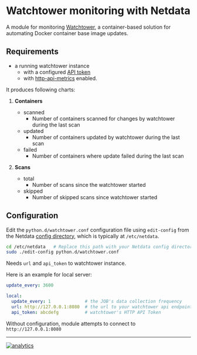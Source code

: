 <!--
title: "Watchtower monitoring with Netdata"
custom_edit_url: https://github.com/netdata/netdata/edit/master/collectors/python.d.plugin/watchtower/README.md
-->

# Watchtower monitoring with Netdata

A module for monitoring [Watchtower](https://github.com/containrrr/watchtower), a container-based solution for
automating Docker container base image updates.

## Requirements

- a running watchtower instance
    * with a configured [API token](https://containrrr.dev/watchtower/arguments/#http-api-token)
    * with [http-api-metrics](https://containrrr.dev/watchtower/arguments/#http-api-metrics) enabled.

It produces following charts:

1. **Containers**

    - scanned
        * Number of containers scanned for changes by watchtower during the last scan
    - updated
        * Number of containers updated by watchtower during the last scan
    - failed
        * Number of containers where update failed during the last scan

2. **Scans**

    - total
        * Number of scans since the watchtower started
    - skipped
        * Number of skipped scans since watchtower started

## Configuration

Edit the `python.d/watchtower.conf` configuration file using `edit-config` from the
Netdata [config directory](/docs/configure/nodes.md), which is typically at `/etc/netdata`.

```bash
cd /etc/netdata   # Replace this path with your Netdata config directory, if different
sudo ./edit-config python.d/watchtower.conf
```

Needs `url` and `api_token` to watchtower instance.

Here is an example for local server:

```yaml
update_every: 3600

local:
  update_every: 1             # the JOB's data collection frequency
  url: http://127.0.0.1:8080  # the url to your watchtower api endpoint
  api_token: abcdefg          # watchtower's HTTP API Token
```

Without configuration, module attempts to connect to `http://127.0.0.1:8080`

---

[![analytics](https://www.google-analytics.com/collect?v=1&aip=1&t=pageview&_s=1&ds=github&dr=https%3A%2F%2Fgithub.com%2Fnetdata%2Fnetdata&dl=https%3A%2F%2Fmy-netdata.io%2Fgithub%2Fcollectors%2Fpython.d.plugin%2Fnginx%2FREADME&_u=MAC~&cid=5792dfd7-8dc4-476b-af31-da2fdb9f93d2&tid=UA-64295674-3)](<>)
